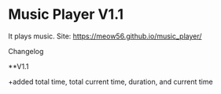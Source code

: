 # Music Player V1.1
It plays music.
Site: https://meow56.github.io/music_player/

Changelog

**V1.1

+added total time, total current time, duration, and current time
